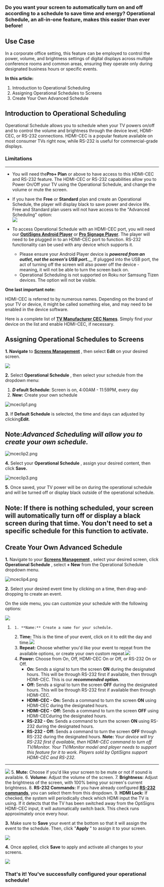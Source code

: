 ### Do you want your screen to automatically turn on and off according to a schedule to save time and energy? Operational Schedule, an all-in-one feature, makes this easier than ever before!

Use Case  
---  
In a corporate office setting, this feature can be employed to control the power, volume, and brightness settings of digital displays across multiple conference rooms and common areas, ensuring they operate only during designated business hours or specific events.   
  
**In this article:**

  1. Introduction to Operational Scheduling
  2. Assigning Operational Schedules to Screens
  3. Create Your Own Advanced Schedule

##  **Introduction to Operational Scheduling**

Operational Schedule allows you to schedule when your TV powers on/off and to control the volume and brightness through the device level, HDMI-CEC, or RS-232 connections. HDMI-CEC is a popular feature available on most consumer TVs right now, while RS-232 is useful for commercial-grade displays.

### Limitations  
  
---  
  
  * You will need the**Pro+ Plan** or above to have access to this HDMI-CEC and RS-232 feature. The HDMI-CEC or RS-232 capabilities allow you to Power On/Off your TV using the Operational Schedule, and change the volume or mute the screen.

  
  
  * If you have the **Free** or **Standard** plan and create an Operational Schedule, the player will display black to save power and device life. Free and Standard plan users will not have access to the "Advanced Scheduling" option:  
![](https://support.optisigns.com/hc/article_attachments/42405081804691)

  
  
  * To access Operational Schedule with an HDMI-CEC port, you will need our [**OptiSigns Android Player**](https://shop.optisigns.com/products/optisigns-android-stick-player-2) or [**Pro Signage Player**](https://shop.optisigns.com/products/optisigns-digital-signage-player). The player will need to be plugged in to an HDMI-CEC port to function. RS-232 functionality can be used with any device which supports it. 
    * Please ensure your Android Player device is **_powered from an outlet, not the screen's USB port._**__ If plugged into the USB port, the act of turning off the screen will also power off the device - meaning, it will not be able to turn the screen back on.
    * Operational Scheduling is not supported on Roku nor Samsung Tizen devices. The option will not be visible.

  
  
**One last important note:**

HDMI-CEC is referred to by numerous names. Depending on the brand of your TV or device, it might be called something else, and may need to be enabled in the device software.

Here is a complete list of **[TV Manufacturer CEC Names](https://support.klipsch.com/hc/en-us/articles/360045728971-TV-Manufacturer-CEC-Names)**. Simply find your device on the list and enable HDMI-CEC, if necessary.

##  **Assigning Operational Schedules to Screens**

**1\. Navigate** to **[Screens Management](https://app.optisigns.com/app/screenManagement)** , then select **Edit** on your desired screen.

![](https://support.optisigns.com/hc/article_attachments/28598173050899)

**2.** Select **Operational Schedule** , then select your schedule from the dropdown menu:

  1. **_D_ efault Schedule**: Screen is on, 4:00AM - 11:59PM, every day
  2. **New:** Create your own schedule

![mceclip1.png](https://support.optisigns.com/hc/article_attachments/39032325151379)

**3.** If **Default Schedule** is selected, the time and days can adjusted by clicking**Edit**.

**Note:_Advanced Scheduling_** _will allow you to create your own schedule._  
---  
  
![mceclip2.png](https://support.optisigns.com/hc/article_attachments/39032349012883)

**4.** Select your **Operational Schedule** , assign your desired content, then click **Save.**

![mceclip3.png](https://support.optisigns.com/hc/article_attachments/39032349013267)

**5.** Once saved, your TV power will be on during the operational schedule and will be turned off or display black outside of the operational schedule. 

Note: If there is nothing scheduled, your screen will automatically turn off or display a black screen during that time. You don't need to set a specific schedule for this function to activate.  
---  
  
##  **Create Your Own Advanced Schedule**

**1.** Navigate to your **[Screens Management](https://app.optisigns.com/app/screenManagement)** , select your desired screen, click **Operational Schedule** , select **\+ New** from the Operational Schedule dropdown menu. 

![mceclip4.png](https://support.optisigns.com/hc/article_attachments/39032349024531)

**2.** Select your desired event time by clicking on a time, then drag-and-dropping to create an event.

On the side menu, you can customize your schedule with the following options:

![](https://support.optisigns.com/hc/article_attachments/40739915922835)

  1.      1. **Name:** Create a name for your schedule.
     2. **Time:** This is the time of your event, click on it to edit the day and time.![](https://support.optisigns.com/hc/article_attachments/28598178564627)
     3. **Repeat:** Choose whether you'd like your event to repeat from the available options, or create your own custom repeat.![](https://support.optisigns.com/hc/article_attachments/28598178568211)
     4. **Power:** Choose from On, Off, HDMI-CEC On or Off, or RS-232 On or Off. 
        * **On:** Sends a signal to turn the screen **ON** during the designated hours. This will be through RS-232 first if available, then through HDMI-CEC. This is our _**recommended option.**_
        * **Off:** Sends a signal to turn the screen **OFF** during the designated hours. This will be through RS-232 first if available then through HDMI-CEC.
        * **HDMI-CEC - On:** Sends a command to turn the screen **ON** using HDMI-CEC during the designated hours.
        * **HDMI-CEC - Off:** Sends a command to turn the screen **OFF** using HDMI-CECduring the designated hours.
        * **RS-232 - On:** Sends a command to turn the screen **ON** using RS-232 during the designated hours.
        * **RS-232 - Off:** Sends a command to turn the screen **OFF** through RS-232 during the designated hours.  **Note:** _Your device will try RS-232 first if available, then HDMI-CEC command to turn off TV/Monitor. Your TV/Monitor model and player needs to support this feature for it to work. Players sold by OptiSigns support HDMI-CEC and RS-232._  
---  
![](https://support.optisigns.com/hc/article_attachments/28598178570771)
     5. **Mute:** Choose if you'd like your screen to be mute or not if sound is available.
     6. **Volume:** Adjust the volume of the screen.
     7. **Brightness:** Adjust the brightness of the screen, with 100% being your screen's current brightness.
     8. **RS-232 Commands:** If you have already configured [**RS-232 commands**](https://support.optisigns.com/hc/en-us/articles/9061950942995-Using-RS-232-to-Schedule-TV-Power-On-Off-or-other-commands), you can select them from this dropdown.
     9. **HDMI Lock:** If checked, the system will periodically check which HDMI input the TV is using. If it detects that the TV has been switched away from the OptiSigns HDMI-CEC input, it will automatically switch back. This check runs approximately once every hour.

**3.** Make sure to **Save** your event at the bottom so that it will assign the event to the schedule. Then, click "**Apply** " to assign it to your screen.

![](https://support.optisigns.com/hc/article_attachments/28598178573587)

**4.** Once applied, click **Save** to apply and activate all changes to your screens.

![](https://support.optisigns.com/hc/article_attachments/28598173087891)

### **That's it! You've successfully configured your operational schedule!**
